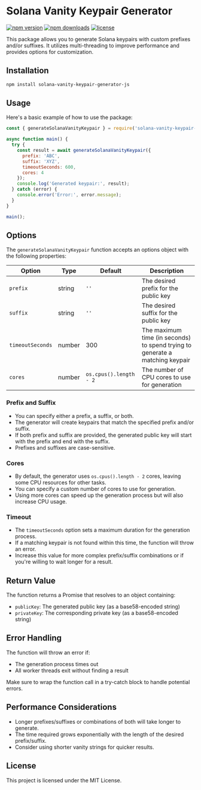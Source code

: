 # Solana Vanity Keypair Generator
[![npm version](https://img.shields.io/npm/v/solana-vanity-keypair-generator-js.svg)](https://www.npmjs.com/package/solana-vanity-keypair-generator-js)
[![npm downloads](https://img.shields.io/npm/dm/solana-vanity-keypair-generator-js.svg)](https://www.npmjs.com/package/solana-vanity-keypair-generator-js)
[![license](https://img.shields.io/npm/l/solana-vanity-keypair-generator-js.svg)](https://www.npmjs.com/package/solana-vanity-keypair-generator-js)

This package allows you to generate Solana keypairs with custom prefixes and/or suffixes. It utilizes multi-threading to improve performance and provides options for customization.

## Installation

```bash
npm install solana-vanity-keypair-generator-js
```

## Usage

Here's a basic example of how to use the package:

```javascript
const { generateSolanaVanityKeypair } = require('solana-vanity-keypair-generator');

async function main() {
  try {
    const result = await generateSolanaVanityKeypair({
      prefix: 'ABC',
      suffix: 'XYZ',
      timeoutSeconds: 600,
      cores: 4
    });
    console.log('Generated keypair:', result);
  } catch (error) {
    console.error('Error:', error.message);
  }
}

main();
```

## Options

The `generateSolanaVanityKeypair` function accepts an options object with the following properties:

| Option | Type | Default | Description |
|--------|------|---------|-------------|
| `prefix` | string | `''` | The desired prefix for the public key |
| `suffix` | string | `''` | The desired suffix for the public key |
| `timeoutSeconds` | number | 300 | The maximum time (in seconds) to spend trying to generate a matching keypair |
| `cores` | number | `os.cpus().length - 2` | The number of CPU cores to use for generation |

### Prefix and Suffix

- You can specify either a prefix, a suffix, or both.
- The generator will create keypairs that match the specified prefix and/or suffix.
- If both prefix and suffix are provided, the generated public key will start with the prefix and end with the suffix.
- Prefixes and suffixes are case-sensitive.

### Cores

- By default, the generator uses `os.cpus().length - 2` cores, leaving some CPU resources for other tasks.
- You can specify a custom number of cores to use for generation.
- Using more cores can speed up the generation process but will also increase CPU usage.

### Timeout

- The `timeoutSeconds` option sets a maximum duration for the generation process.
- If a matching keypair is not found within this time, the function will throw an error.
- Increase this value for more complex prefix/suffix combinations or if you're willing to wait longer for a result.

## Return Value

The function returns a Promise that resolves to an object containing:

- `publicKey`: The generated public key (as a base58-encoded string)
- `privateKey`: The corresponding private key (as a base58-encoded string)

## Error Handling

The function will throw an error if:

- The generation process times out
- All worker threads exit without finding a result

Make sure to wrap the function call in a try-catch block to handle potential errors.

## Performance Considerations

- Longer prefixes/suffixes or combinations of both will take longer to generate.
- The time required grows exponentially with the length of the desired prefix/suffix.
- Consider using shorter vanity strings for quicker results.

## License

This project is licensed under the MIT License.
